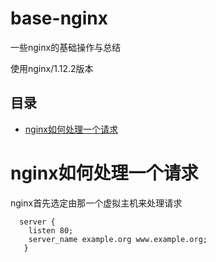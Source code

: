base-nginx
=======================

一些nginx的基础操作与总结

使用nginx/1.12.2版本

## 目录
* [nginx如何处理一个请求](#nginx如何处理一个请求)


# nginx如何处理一个请求

nginx首先选定由那一个虚拟主机来处理请求
```nginx
  server {
    listen 80;
    server_name example.org www.example.org;
   }
```
